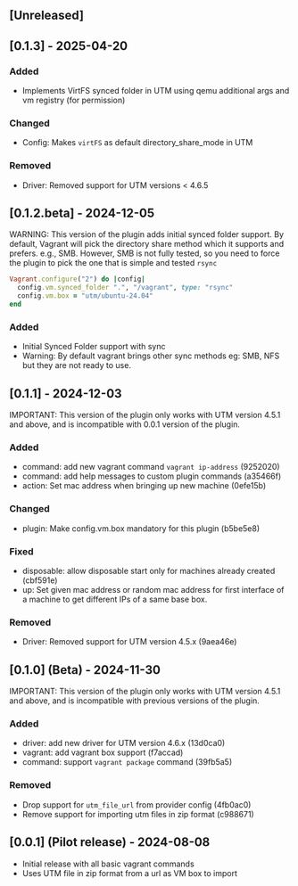 ## [Unreleased]


## [0.1.3] - 2025-04-20

### Added 

- Implements VirtFS synced folder in UTM using qemu additional args and vm registry (for permission)

### Changed

- Config: Makes `virtFS` as default directory_share_mode in UTM

### Removed

- Driver: Removed support for UTM versions < 4.6.5 

## [0.1.2.beta] - 2024-12-05

WARNING: This version of the plugin adds initial synced folder support. By default, Vagrant will pick the directory share method which it supports and prefers. e.g., SMB. However, SMB is not fully tested, so you need to force the plugin to pick the one that is simple and tested `rsync`

```ruby
Vagrant.configure("2") do |config|
  config.vm.synced_folder ".", "/vagrant", type: "rsync"
  config.vm.box = "utm/ubuntu-24.04"
end
```

### Added

- Initial Synced Folder support with sync
- Warning: By default vagrant brings other sync methods eg: SMB, NFS but they are not ready to use.

## [0.1.1] - 2024-12-03 

IMPORTANT: This version of the plugin only works with UTM version 4.5.1 and above, and is incompatible with 0.0.1 version of the plugin.

### Added

- command: add new vagrant command `vagrant ip-address` (9252020)
- command: add help messages to custom plugin commands (a35466f)
- action: Set mac address when bringing up new machine (0efe15b) 

### Changed

- plugin: Make config.vm.box mandatory for this plugin (b5be5e8)

### Fixed

- disposable: allow disposable start only for machines already created (cbf591e)
- up: Set given mac address or random mac address for first interface of a machine to get different IPs of a same base box. 

### Removed

- Driver: Removed support for UTM version 4.5.x (9aea46e)

## [0.1.0] (Beta) - 2024-11-30

IMPORTANT: This version of the plugin only works with UTM version 4.5.1 and above, and is incompatible with previous versions of the plugin.

### Added

- driver: add new driver for UTM version 4.6.x (13d0ca0)
- vagrant: add vagrant box support (f7accad)
- command: support `vagrant package` command (39fb5a5)


### Removed

- Drop support for `utm_file_url` from provider config (4fb0ac0)
- Remove support for importing utm files in zip format (c988671)



## [0.0.1] (Pilot release) - 2024-08-08 

* Initial release with all basic vagrant commands
* Uses UTM file in zip format from a url as VM box to import